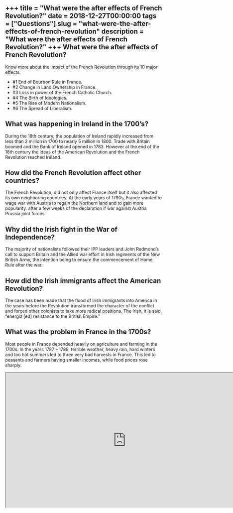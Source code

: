 +++
title = "What were the after effects of French Revolution?"
date = 2018-12-27T00:00:00
tags = ["Questions"]
slug = "what-were-the-after-effects-of-french-revolution"
description = "What were the after effects of French Revolution?"
+++
What were the after effects of French Revolution?
-------------------------------------------------

Know more about the impact of the French Revolution through its 10 major effects.

- \#1 End of Bourbon Rule in France.
- \#2 Change in Land Ownership in France.
- \#3 Loss in power of the French Catholic Church.
- \#4 The Birth of Ideologies.
- \#5 The Rise of Modern Nationalism.
- \#6 The Spread of Liberalism.

What was happening in Ireland in the 1700’s?
--------------------------------------------

During the 18th century, the population of Ireland rapidly increased from less than 2 million in 1700 to nearly 5 million in 1800. Trade with Britain boomed and the Bank of Ireland opened in 1783. However at the end of the 18th century the ideas of the American Revolution and the French Revolution reached Ireland.

How did the French Revolution affect other countries?
-----------------------------------------------------

The French Revolution, did not only affect France itself but it also affected its own neighboring countries. At the early years of 1790s, France wanted to wage war with Austria to regain the Northern land and to gain more popularity. after a few weeks of the declaration if war against Austria Prussia joint forces.

Why did the Irish fight in the War of Independence?
---------------------------------------------------

The majority of nationalists followed their IPP leaders and John Redmond’s call to support Britain and the Allied war effort in Irish regiments of the New British Army, the intention being to ensure the commencement of Home Rule after the war.

How did the Irish immigrants affect the American Revolution?
------------------------------------------------------------

The case has been made that the flood of Irish immigrants into America in the years before the Revolution transformed the character of the conflict and forced other colonists to take more radical positions. The Irish, it is said, “energiz \[ed\] resistance to the British Empire.”

What was the problem in France in the 1700s?
--------------------------------------------

Most people in France depended heavily on agriculture and farming in the 1700s. In the years 1787 – 1789, terrible weather, heavy rain, hard winters and too hot summers led to three very bad harvests in France. This led to peasants and farmers having smaller incomes, while food prices rose sharply.

<iframe allow="accelerometer; autoplay; clipboard-write; encrypted-media; gyroscope; picture-in-picture" allowfullscreen="" class="__youtube_prefs__  epyt-is-override  no-lazyload" data-no-lazy="1" data-origheight="433" data-origwidth="770" data-skipgform_ajax_framebjll="" height="433" id="_ytid_83401" loading="lazy" src="https://www.youtube.com/embed/dQvaGt9B6H0?enablejsapi=1&autoplay=0&cc_load_policy=0&cc_lang_pref=&iv_load_policy=1&loop=0&modestbranding=0&rel=1&fs=1&playsinline=0&autohide=2&theme=dark&color=red&controls=1&" title="YouTube player" width="770"></iframe>